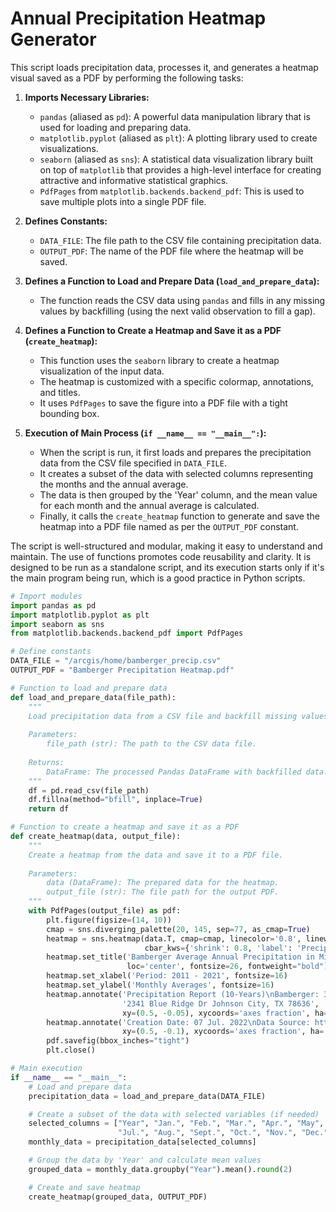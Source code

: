 # Annual Precipitation Heatmap Generator



This script loads precipitation data, processes it, and generates a heatmap visual saved as a PDF by performing the following tasks:

1. **Imports Necessary Libraries:**
   - `pandas` (aliased as `pd`): A powerful data manipulation library that is used for loading and preparing data.
   - `matplotlib.pyplot` (aliased as `plt`): A plotting library used to create visualizations.
   - `seaborn` (aliased as `sns`): A statistical data visualization library built on top of `matplotlib` that provides a high-level interface for creating attractive and informative statistical graphics.
   - `PdfPages` from `matplotlib.backends.backend_pdf`: This is used to save multiple plots into a single PDF file.

2. **Defines Constants:**
   - `DATA_FILE`: The file path to the CSV file containing precipitation data.
   - `OUTPUT_PDF`: The name of the PDF file where the heatmap will be saved.

3. **Defines a Function to Load and Prepare Data (`load_and_prepare_data`):**
   - The function reads the CSV data using `pandas` and fills in any missing values by backfilling (using the next valid observation to fill a gap).

4. **Defines a Function to Create a Heatmap and Save it as a PDF (`create_heatmap`):**
   - This function uses the `seaborn` library to create a heatmap visualization of the input data.
   - The heatmap is customized with a specific colormap, annotations, and titles.
   - It uses `PdfPages` to save the figure into a PDF file with a tight bounding box.

5. **Execution of Main Process (`if __name__ == "__main__":`):**
   - When the script is run, it first loads and prepares the precipitation data from the CSV file specified in `DATA_FILE`.
   - It creates a subset of the data with selected columns representing the months and the annual average.
   - The data is then grouped by the 'Year' column, and the mean value for each month and the annual average is calculated.
   - Finally, it calls the `create_heatmap` function to generate and save the heatmap into a PDF file named as per the `OUTPUT_PDF` constant.

The script is well-structured and modular, making it easy to understand and maintain. The use of functions promotes code reusability and clarity. It is designed to be run as a standalone script, and its execution starts only if it's the main program being run, which is a good practice in Python scripts.

```python
# Import modules
import pandas as pd
import matplotlib.pyplot as plt
import seaborn as sns
from matplotlib.backends.backend_pdf import PdfPages

# Define constants
DATA_FILE = "/arcgis/home/bamberger_precip.csv"
OUTPUT_PDF = "Bamberger Precipitation Heatmap.pdf"

# Function to load and prepare data
def load_and_prepare_data(file_path):
    """
    Load precipitation data from a CSV file and backfill missing values.
    
    Parameters:
        file_path (str): The path to the CSV data file.
        
    Returns:
        DataFrame: The processed Pandas DataFrame with backfilled data.
    """
    df = pd.read_csv(file_path)
    df.fillna(method="bfill", inplace=True)
    return df

# Function to create a heatmap and save it as a PDF
def create_heatmap(data, output_file):
    """
    Create a heatmap from the data and save it to a PDF file.
    
    Parameters:
        data (DataFrame): The prepared data for the heatmap.
        output_file (str): The file path for the output PDF.
    """
    with PdfPages(output_file) as pdf:
        plt.figure(figsize=(14, 10))
        cmap = sns.diverging_palette(20, 145, sep=77, as_cmap=True)
        heatmap = sns.heatmap(data.T, cmap=cmap, linecolor='0.8', linewidth=0.1, annot=True,
                              cbar_kws={'shrink': 0.8, 'label': 'Precipitation (mm)'})
        heatmap.set_title('Bamberger Average Annual Precipitation in Millimeters',
                          loc='center', fontsize=26, fontweight="bold")
        heatmap.set_xlabel('Period: 2011 - 2021', fontsize=16)
        heatmap.set_ylabel('Monthly Averages', fontsize=16)
        heatmap.annotate('Precipitation Report (10-Years)\nBamberger: 30.2060, -98.4494\n'
                         '2341 Blue Ridge Dr Johnson City, TX 78636',
                         xy=(0.5, -0.05), xycoords='axes fraction', ha='center', va='top', fontsize=9, color='#636363')
        heatmap.annotate('Creation Date: 07 Jul. 2022\nData Source: https://power.larc.nasa.gov/data-access-viewer/',
                         xy=(0.5, -0.1), xycoords='axes fraction', ha='center', va='top', fontsize=9, color='#636363')
        pdf.savefig(bbox_inches="tight")
        plt.close()

# Main execution
if __name__ == "__main__":
    # Load and prepare data
    precipitation_data = load_and_prepare_data(DATA_FILE)

    # Create a subset of the data with selected variables (if needed)
    selected_columns = ["Year", "Jan.", "Feb.", "Mar.", "Apr.", "May", "Jun.", 
                        "Jul.", "Aug.", "Sept.", "Oct.", "Nov.", "Dec.", "Annual Avg."]
    monthly_data = precipitation_data[selected_columns]

    # Group the data by 'Year' and calculate mean values
    grouped_data = monthly_data.groupby("Year").mean().round(2)

    # Create and save heatmap
    create_heatmap(grouped_data, OUTPUT_PDF)
```

